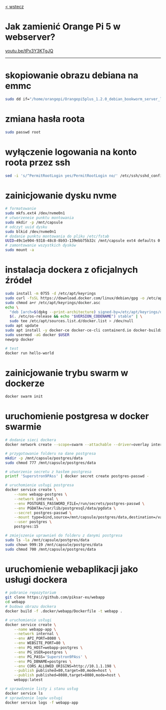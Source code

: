 [< wstecz](../readme.md)

# Jak zamienić Orange Pi 5 w webserver?

[youtu.be/tPx3Y3KTgJQ](https://youtu.be/tPx3Y3KTgJQ)

---


# skopiowanie obrazu debiana na emmc
```sh
sudo dd if="/home/orangepi/Orangepi5plus_1.2.0_debian_bookworm_server_linux6.1.43.img" of=/dev/mmcblk0 bs=4M status=progress
```

# zmiana hasła roota
```sh
sudo passwd root
```

# wyłączenie logowania na konto roota przez ssh
```sh
sed -i 's/^PermitRootLogin yes/PermitRootLogin no/' /etc/ssh/sshd_config
```

# zainicjowanie dysku nvme
```sh
# formatowanie
sudo mkfs.ext4 /dev/nvme0n1
# utworzeneie punktu montowania
sudo mkdir -p /mnt/capsule
# odczyt uuid dysku
sudo blkid /dev/nvme0n1
# dodanie punktu montowania do pliku /etc/fstab
UUID=49c1e904-9318-48c8-8b93-139ebb75b32c /mnt/capsule ext4 defaults 0 2
# zamontowanie wszystkich dysków
sudo mount -a
```

# instalacja dockera z oficjalnych źródeł
```sh
sudo install -m 0755 -d /etc/apt/keyrings
sudo curl -fsSL https://download.docker.com/linux/debian/gpg -o /etc/apt/keyrings/docker.asc
sudo chmod a+r /etc/apt/keyrings/docker.asc
echo \
  "deb [arch=$(dpkg --print-architecture) signed-by=/etc/apt/keyrings/docker.asc] https://download.docker.com/linux/debian \
  $(. /etc/os-release && echo "$VERSION_CODENAME") stable" | \
  sudo tee /etc/apt/sources.list.d/docker.list > /dev/null
sudo apt update
sudo apt install -y docker-ce docker-ce-cli containerd.io docker-buildx-plugin docker-compose-plugin
sudo usermod -aG docker $USER
newgrp docker

# test
docker run hello-world
```

# zainicjowanie trybu swarm w dockerze
```sh
docker swarm init
```

# uruchomienie postgresa w docker swarmie
```sh
# dodanie sieci dockera
docker network create --scope=swarm --attachable --driver=overlay internal

# przygotowanie folderu na dane postgresa
mkdir -p /mnt/capsule/postgres/data
sudo chmod 777 /mnt/capsule/postgres/data

# utworzenie secretu z hasłem postgresa
printf 'Superstron9PAss' | docker secret create postgres-passwd -

# uruchomienie usługi postgresa
docker service create \
    --name webapp-postgres \
    --network internal \
    --env POSTGRES_PASSWORD_FILE=/run/secrets/postgres-passwd \
    --env PGDATA=/var/lib/postgresql/data/pgdata \
    --secret postgres-passwd \
    --mount type=bind,source=/mnt/capsule/postgres/data,destination=/var/lib/postgresql/data \
    --user postgres \
    postgres:15

# zmiejszenie uprawnień do folderu z danymi postgresa
sudo ls -la /mnt/capsule/postgres/data
sudo chown 999:19 /mnt/capsule/postgres/data
sudo chmod 700 /mnt/capsule/postgres/data
```

# uruchomienie webaplikacji jako usługi dockera
```sh
# pobranie repozytorium
git clone https://github.com/piksar-eu/webapp
cd webapp
# budowa obrazu dockera
docker build -f .docker/webapp/Dockerfile -t webapp .

# uruchomienie usługi
docker service create \
    --name webapp-app \
    --network internal \
    --env API_PORT=8080 \
    --env WEBSITE_PORT=80 \
    --env PG_HOST=webapp-postgres \
    --env PG_USER=postgres \
    --env PG_PASS='Superstron9PAss' \
    --env PG_DBNAME=postgres \
    --env CORS_ALLOWED_ORIGINS=http://10.1.1.198 \
    --publish published=80,target=80,mode=host \
    --publish published=8080,target=8080,mode=host \
    webapp:latest

# sprawdzenie listy i stanu usług
docker service ls
# sprawdzenie logów usługi
docker service logs -f webapp-app
```
